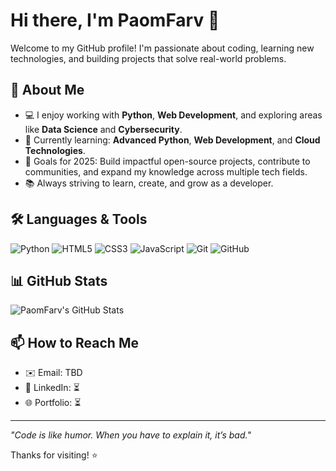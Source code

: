 # Hi there, I'm PaomFarv 👋

Welcome to my GitHub profile! I'm passionate about coding, learning new technologies, and building projects that solve real-world problems.

## 🚀 About Me
- 💻 I enjoy working with **Python**, **Web Development**, and exploring areas like **Data Science** and **Cybersecurity**.
- 🌱 Currently learning: **Advanced Python**, **Web Development**, and **Cloud Technologies**.
- 🎯 Goals for 2025: Build impactful open-source projects, contribute to communities, and expand my knowledge across multiple tech fields.
- 📚 Always striving to learn, create, and grow as a developer.

## 🛠️ Languages & Tools
<p>
  <img src="https://img.shields.io/badge/Python-3670A0?style=for-the-badge&logo=python&logoColor=ffdd54" alt="Python" />
  <img src="https://img.shields.io/badge/HTML5-E34F26?style=for-the-badge&logo=html5&logoColor=white" alt="HTML5" />
  <img src="https://img.shields.io/badge/CSS3-1572B6?style=for-the-badge&logo=css3&logoColor=white" alt="CSS3" />
  <img src="https://img.shields.io/badge/JavaScript-323330?style=for-the-badge&logo=javascript&logoColor=F7DF1E" alt="JavaScript" />
  <img src="https://img.shields.io/badge/Git-F05032?style=for-the-badge&logo=git&logoColor=white" alt="Git" />
  <img src="https://img.shields.io/badge/GitHub-181717?style=for-the-badge&logo=github&logoColor=white" alt="GitHub" />
</p>

## 📊 GitHub Stats
![PaomFarv's GitHub Stats](https://github-readme-stats.vercel.app/api?username=PaomFarv&show_icons=true&theme=github_dark)

## 📫 How to Reach Me
- ✉️ Email: TBD  
- 💬 LinkedIn: ⏳  
- 🌐 Portfolio: ⏳

---

_"Code is like humor. When you have to explain it, it’s bad."_

Thanks for visiting! ⭐
